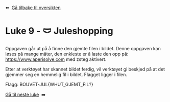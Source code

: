 :arrow_left: &nbsp;[Gå tilbake til oversikten](../README.md)

# Luke 9 - 🩲 Juleshopping 

Oppgaven går ut på å finne den gjemte filen i bildet. Denne oppgaven kan løses på mange måter, den enkleste er å laste den opp på: https://www.aperisolve.com med zsteg aktivert.

Etter at verktøyet har skannet bildet ferdig, vil verktøyet gi beskjed på at det gjemmer seg en hemmelig fil i bildet. Flagget ligger i filen.

Flagg: BOUVET-JUL{WHUT_GJEMT_FIL?}
 

[Gå til neste luke](Luke10.md)&nbsp; :arrow_right:
